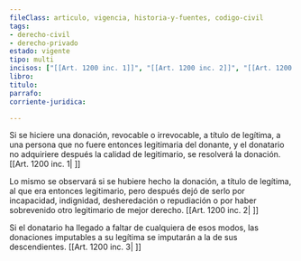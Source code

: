 ```yaml
---
fileClass: articulo, vigencia, historia-y-fuentes, codigo-civil
tags:
- derecho-civil
- derecho-privado
estado: vigente
tipo: multi
incisos: ["[[Art. 1200 inc. 1]]", "[[Art. 1200 inc. 2]]", "[[Art. 1200 inc. 3]]"]
libro:
titulo:
parrafo:
corriente-juridica:

---
```

Si se hiciere una donación, revocable o irrevocable, a título de legítima, a una persona que no fuere entonces legitimaria del donante, y el donatario no adquiriere después la calidad de legitimario, se resolverá la donación. [[Art. 1200 inc. 1| ]]

Lo mismo se observará si se hubiere hecho la donación, a título de legítima, al que era entonces legitimario, pero después dejó de serlo por incapacidad, indignidad, desheredación o repudiación o por haber sobrevenido otro legitimario de mejor derecho. [[Art. 1200 inc. 2| ]]

Si el donatario ha llegado a faltar de cualquiera de esos modos, las donaciones imputables a su legítima se imputarán a la de sus descendientes. [[Art. 1200 inc. 3| ]]